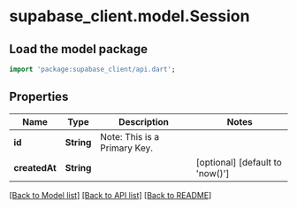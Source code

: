 # supabase_client.model.Session

## Load the model package
```dart
import 'package:supabase_client/api.dart';
```

## Properties
Name | Type | Description | Notes
------------ | ------------- | ------------- | -------------
**id** | **String** | Note: This is a Primary Key.<pk/> |
**createdAt** | **String** |  | [optional] [default to 'now()']

[[Back to Model list]](../README.md#documentation-for-models) [[Back to API list]](../README.md#documentation-for-api-endpoints) [[Back to README]](../README.md)
